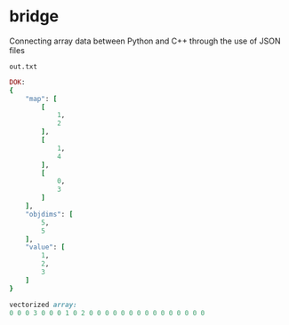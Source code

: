 # bridge 

Connecting array data between Python and C++ through the use of JSON files

`out.txt`
```ruby
DOK:
{
    "map": [
        [
            1,
            2
        ],
        [
            1,
            4
        ],
        [
            0,
            3
        ]
    ],
    "objdims": [
        5,
        5
    ],
    "value": [
        1,
        2,
        3
    ]
}

vectorized array: 
0 0 0 3 0 0 0 1 0 2 0 0 0 0 0 0 0 0 0 0 0 0 0 0 0 
```
